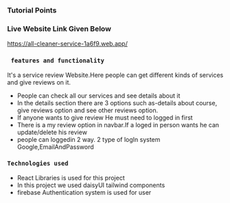 ### Tutorial Points

### Live Website Link Given Below

https://all-cleaner-service-1a6f9.web.app/

### ` features and functionality`

It's a service review Website.Here people can get different kinds of services and give reviews on it.

- People can check all our services and see details about it
- In the details section there are 3 options such as-details about course, give reviews option and see other reviews option.
- If anyone wants to give review He must need to logged in first
- There is a my review option in navbar.If a loged in person wants he can update/delete his review
- people can loggedin 2 way. 2 type of logIn system Google,EmailAndPassword

### `Technologies used`

- React Libraries is used for this project
- In this project we used daisyUI tailwind components
- firebase Authentication system is used for user
